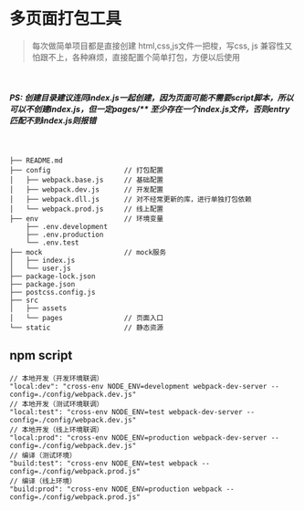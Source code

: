 # 多页面打包工具

> 每次做简单项目都是直接创建 html,css,js文件一把梭，写css, js 兼容性又怕跟不上，各种麻烦，直接配置个简单打包，方便以后使用

<br>

##### PS: 创建目录建议连同index.js一起创建，因为页面可能不需要script脚本，所以可以不创建index.js，但一定pages/** 至少存在一个index.js文件，否则entry匹配不到index.js则报错

<br>

```
├── README.md
├── config                  // 打包配置
│   ├── webpack.base.js     // 基础配置
│   ├── webpack.dev.js      // 开发配置
│   ├── webpack.dll.js      // 对不经常更新的库，进行单独打包依赖
│   └── webpack.prod.js     // 线上配置
├── env                     // 环境变量
    ├── .env.development
    ├── .env.production
    └── .env.test
├── mock                    // mock服务
│   ├── index.js
│   └── user.js
├── package-lock.json
├── package.json
├── postcss.config.js
├── src
│   ├── assets
│   └── pages               // 页面入口
└── static                  // 静态资源
```


## npm script

```
// 本地开发（开发环境联调）
"local:dev": "cross-env NODE_ENV=development webpack-dev-server --config=./config/webpack.dev.js"
// 本地开发（测试环境联调）
"local:test": "cross-env NODE_ENV=test webpack-dev-server --config=./config/webpack.dev.js"
// 本地开发（线上环境联调）
"local:prod": "cross-env NODE_ENV=production webpack-dev-server --config=./config/webpack.dev.js"
// 编译（测试环境）
"build:test": "cross-env NODE_ENV=test webpack --config=./config/webpack.prod.js"
// 编译（线上环境）
"build:prod": "cross-env NODE_ENV=production webpack --config=./config/webpack.prod.js"
```